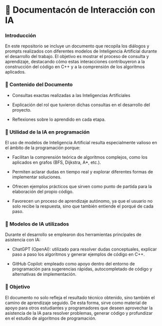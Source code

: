 # 📘 Documentacón de Interacción con IA
### Introducción
En este repositorio se incluye un documento que recopila los diálogos y prompts realizados con diferentes modelos de Inteligencia Artificial durante el desarrollo del trabajo. El objetivo es mostrar el proceso de consulta y aprendizaje, destacando cómo estas interacciones contribuyeron a la construcción del código en C++ y a la comprensión de los algoritmos aplicados.

### 📌 Contenido del Documento
- Consultas exactas realizadas a las Inteligencias Artificiales
  
- Explicación del rol que tuvieron dichas consultas en el desarrollo del proyecto.
  
- Reflexiones sobre lo aprendido en cada etapa.

### 🤖 Utilidad de la IA en programación
El uso de modelos de Inteligencia Artificial resulta especialmente valioso en el ámbito de la programación porque:
- Facilitan la comprensión teórica de algoritmos complejos, como los aplicados en grafos (BFS, Dijkstra, A*, etc.).
  
- Permiten aclarar dudas en tiempo real y explorar diferentes formas de implementar soluciones.
  
- Ofrecen ejemplos prácticos que sirven como punto de partida para la elaboración del propio código.
  
- Favorecen un proceso de aprendizaje autónomo, ya que el usuario no solo recibe la respuesta, sino que también entiende el porqué de cada paso.

### 🔧 Modelos de IA utilizados
Durante el desarrollo se emplearon dos herramientas principales de asistencia con IA:
- ChatGPT (OpenAI): utilizado para resolver dudas conceptuales, explicar paso a paso los algoritmos y generar ejemplos de código en C++.
  
- GitHub Copilot: empleado como apoyo dentro del entorno de programación para sugerencias rápidas, autocompletado de código y alternativas de implementación.

### 🎯 Objetivo
El documento no solo refleja el resultado técnico obtenido, sino también el camino de aprendizaje seguido. De esta forma, sirve como material de apoyo para otros estudiantes y programadores que deseen aprovechar la asistencia de la IA para resolver problemas, generar código y profundizar en el estudio de algoritmos de programación.
